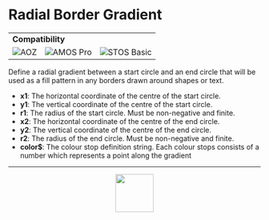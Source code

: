 # Radial Border Gradient
<table><tr><td colspan="4"><b>Compatibility</b></td></tr><tr><td><img src="https://drive.google.com/uc?export=view&id=1NbXQFq8_hw18wZSmQiAaH8PEkx0iN0ue" valign="center" all="AOZ" title="AOZ" /></td><td><img src="https://drive.google.com/uc?export=view&id=1fgABxUMBV1JldXUZcovQuoqBjafQ_Btp" valign="center" all="AMOS Pro" title="AMOS Pro" /></td><td><img src="https://drive.google.com/uc?export=view&id=1YiDmYuEGGLI5L_TGXG6XhiBEmfEpsEcE" valign="center" all="STOS Basic" title="STOS Basic" /></td></tr></table>

Define a radial gradient between a start circle and an end circle that will be used as a fill pattern in any borders drawn around shapes or text.
- **x1**: The horizontal coordinate of the centre of the start circle.
- **y1**: The vertical coordinate of the centre of the start circle.
- **r1**: The radius of the start circle. Must be non-negative and finite.
- **x2**: The horizontal coordinate of the centre of the end circle.
- **y2**: The vertical coordinate of the centre of the end circle.
- **r2**: The radius of the end circle. Must be non-negative and finite.
- **color&dollar;**: The colour stop definition string. Each colour stops consists of a number which represents a point along the gradient
---
<p align="center"><img valign="middle" width="76px" src="https://drive.google.com/uc?export=view&id=1c2KO0LJpvMS9X9CAGV6dOfciR7OWhdKA" /></p>